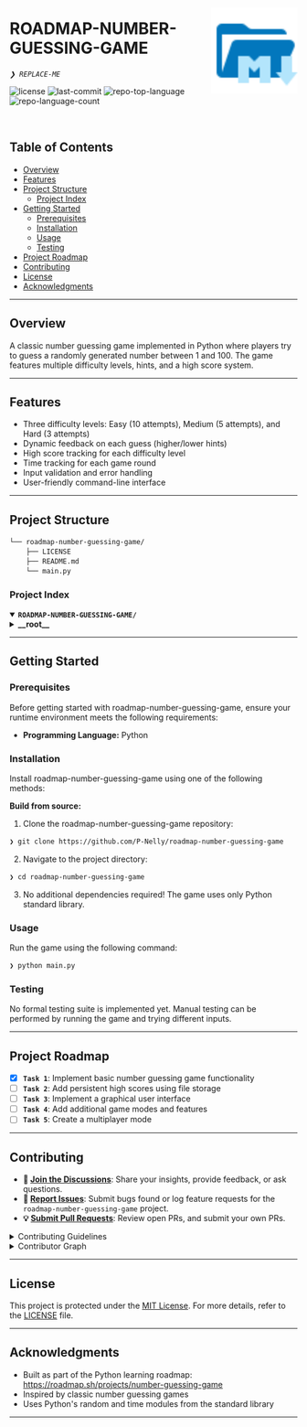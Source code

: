 <div align="left" style="position: relative;">
<img src="https://raw.githubusercontent.com/PKief/vscode-material-icon-theme/ec559a9f6bfd399b82bb44393651661b08aaf7ba/icons/folder-markdown-open.svg" align="right" width="30%" style="margin: -20px 0 0 20px;">
<h1>ROADMAP-NUMBER-GUESSING-GAME</h1>
<p align="left">
	<em><code>❯ REPLACE-ME</code></em>
</p>
<p align="left">
	<img src="https://img.shields.io/github/license/P-Nelly/roadmap-number-guessing-game?style=default&logo=opensourceinitiative&logoColor=white&color=0080ff" alt="license">
	<img src="https://img.shields.io/github/last-commit/P-Nelly/roadmap-number-guessing-game?style=default&logo=git&logoColor=white&color=0080ff" alt="last-commit">
	<img src="https://img.shields.io/github/languages/top/P-Nelly/roadmap-number-guessing-game?style=default&color=0080ff" alt="repo-top-language">
	<img src="https://img.shields.io/github/languages/count/P-Nelly/roadmap-number-guessing-game?style=default&color=0080ff" alt="repo-language-count">
</p>
<p align="left"><!-- default option, no dependency badges. -->
</p>
<p align="left">
	<!-- default option, no dependency badges. -->
</p>
</div>
<br clear="right">

##  Table of Contents

- [ Overview](#overview)
- [ Features](#features)
- [ Project Structure](#project-structure)
  - [ Project Index](#project-index)
- [ Getting Started](#getting-started)
  - [ Prerequisites](#prerequisites)
  - [ Installation](#installation)
  - [ Usage](#usage)
  - [ Testing](#testing)
- [ Project Roadmap](#project-roadmap)
- [ Contributing](#contributing)
- [ License](#license)
- [ Acknowledgments](#acknowledgments)

---

##  Overview

A classic number guessing game implemented in Python where players try to guess a randomly generated number between 1 and 100. The game features multiple difficulty levels, hints, and a high score system.

---

##  Features

- Three difficulty levels: Easy (10 attempts), Medium (5 attempts), and Hard (3 attempts)
- Dynamic feedback on each guess (higher/lower hints)
- High score tracking for each difficulty level
- Time tracking for each game round
- Input validation and error handling
- User-friendly command-line interface

---

##  Project Structure

```sh
└── roadmap-number-guessing-game/
    ├── LICENSE
    ├── README.md
    └── main.py
```


###  Project Index
<details open>
	<summary><b><code>ROADMAP-NUMBER-GUESSING-GAME/</code></b></summary>
	<details>
		<summary><b>__root__</b></summary>
		<blockquote>
			<table>
			<tr>
				<td><b><a href='https://github.com/P-Nelly/roadmap-number-guessing-game/blob/master/main.py'>main.py</a></b></td>
				<td>Main game implementation containing the NumberGuessingGame class and game logic</td>
			</tr>
			<tr>
				<td><b><a href='https://github.com/P-Nelly/roadmap-number-guessing-game/blob/master/README.md'>README.md</a></b></td>
				<td>Project documentation and setup instructions</td>
			</tr>
			</table>
		</blockquote>
	</details>
</details>

---
##  Getting Started

###  Prerequisites

Before getting started with roadmap-number-guessing-game, ensure your runtime environment meets the following requirements:

- **Programming Language:** Python


###  Installation

Install roadmap-number-guessing-game using one of the following methods:

**Build from source:**

1. Clone the roadmap-number-guessing-game repository:
```sh
❯ git clone https://github.com/P-Nelly/roadmap-number-guessing-game
```

2. Navigate to the project directory:
```sh
❯ cd roadmap-number-guessing-game
```

3. No additional dependencies required! The game uses only Python standard library.

###  Usage
Run the game using the following command:
```sh
❯ python main.py
```

###  Testing
No formal testing suite is implemented yet. Manual testing can be performed by running the game and trying different inputs.

---
##  Project Roadmap

- [X] **`Task 1`**: Implement basic number guessing game functionality
- [ ] **`Task 2`**: Add persistent high scores using file storage
- [ ] **`Task 3`**: Implement a graphical user interface
- [ ] **`Task 4`**: Add additional game modes and features
- [ ] **`Task 5`**: Create a multiplayer mode

---

##  Contributing

- **💬 [Join the Discussions](https://github.com/P-Nelly/roadmap-number-guessing-game/discussions)**: Share your insights, provide feedback, or ask questions.
- **🐛 [Report Issues](https://github.com/P-Nelly/roadmap-number-guessing-game/issues)**: Submit bugs found or log feature requests for the `roadmap-number-guessing-game` project.
- **💡 [Submit Pull Requests](https://github.com/P-Nelly/roadmap-number-guessing-game/blob/main/CONTRIBUTING.md)**: Review open PRs, and submit your own PRs.

<details closed>
<summary>Contributing Guidelines</summary>

1. **Fork the Repository**: Start by forking the project repository to your github account.
2. **Clone Locally**: Clone the forked repository to your local machine using a git client.
   ```sh
   git clone https://github.com/P-Nelly/roadmap-number-guessing-game
   ```
3. **Create a New Branch**: Always work on a new branch, giving it a descriptive name.
   ```sh
   git checkout -b new-feature-x
   ```
4. **Make Your Changes**: Develop and test your changes locally.
5. **Commit Your Changes**: Commit with a clear message describing your updates.
   ```sh
   git commit -m 'Implemented new feature x.'
   ```
6. **Push to github**: Push the changes to your forked repository.
   ```sh
   git push origin new-feature-x
   ```
7. **Submit a Pull Request**: Create a PR against the original project repository. Clearly describe the changes and their motivations.
8. **Review**: Once your PR is reviewed and approved, it will be merged into the main branch. Congratulations on your contribution!
</details>

<details closed>
<summary>Contributor Graph</summary>
<br>
<p align="left">
   <a href="https://github.com{/P-Nelly/roadmap-number-guessing-game/}graphs/contributors">
      <img src="https://contrib.rocks/image?repo=P-Nelly/roadmap-number-guessing-game">
   </a>
</p>
</details>

---

##  License

This project is protected under the [MIT License](https://choosealicense.com/licenses/mit/). For more details, refer to the [LICENSE](LICENSE) file.

---

##  Acknowledgments

- Built as part of the Python learning roadmap: https://roadmap.sh/projects/number-guessing-game
- Inspired by classic number guessing games
- Uses Python's random and time modules from the standard library

---
